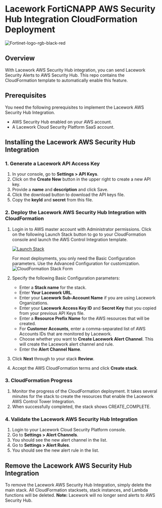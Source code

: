 # Lacework FortiCNAPP AWS Security Hub Integration CloudFormation Deployment

![Fortinet-logo-rgb-black-red](https://github.com/user-attachments/assets/36263258-166e-42b4-a5e4-e6edc6dc3fa0)


## Overview
With Lacework AWS Security Hub integration, you can send Lacework Security Alerts to AWS Security Hub. This repo contains the CloudFormation template to automatically enable this feature.

## Prerequisites
You need the following prerequisites to implement the Lacework AWS Security Hub Integration.

- AWS Security Hub enabled on your AWS account.
- A Lacework Cloud Security Platform SaaS account.

## Installing the Lacework AWS Security Hub Integration

### 1. Generate a Lacework API Access Key

1. In your console, go to **Settings > API Keys**.
2. Click on the **Create New** button in the upper right to create a new API key.
3. Provide a **name** and **description** and click Save.
4. Click the download button to download the API keys file.
5. Copy the **keyId** and **secret** from this file.

### 2. Deploy the Lacework AWS Security Hub Integration with CloudFormation
1. Login in to AWS master account with Administrator permissions.
Click on the following Launch Stack button to go to your CloudFormation console and launch the AWS Control Integration template.
   
   [![Launch Stack](https://user-images.githubusercontent.com/6440106/150169828-1692c426-ce7a-4ee9-ae6e-0a0b2d9a99e8.png)](https://console.aws.amazon.com/cloudformation/home?#/stacks/create/review?templateURL=https://lacework-alliances.s3.us-west-2.amazonaws.com/lacework-aws-security-hub/templates/aws-security-hub-integration.yml)

   For most deployments, you only need the Basic Configuration parameters. Use the Advanced Configuration for customization.
   ![CloudFormation Stack Form](https://user-images.githubusercontent.com/6440106/149715371-62f7f918-ac94-4c6e-8c9d-a8049eda6f9b.png)
3. Specify the following Basic Configuration parameters:
    * Enter a **Stack name** for the stack.
    * Enter **Your Lacework URL**.
    * Enter your **Lacework Sub-Account Name** if you are using Lacework Organizations.
    * Enter your **Lacework Access Key ID** and **Secret Key** that you copied from your previous API Keys file.
    * Enter a **Resource Prefix Name** for the AWS resources that will be created.
    * For **Customer Accounts**, enter a comma-separated list of AWS Accounts IDs that are monitored by Lacework.
    * Choose whether you want to **Create Lacework Alert Channel**. This will create the Lacework alert channel and rule.
    * Enter the **Alert Channel Name**.
4. Click **Next** through to your stack **Review**.
5. Accept the AWS CloudFormation terms and click **Create stack**.

### 3. CloudFormation Progress

1. Monitor the progress of the CloudFormation deployment. It takes several minutes for the stack to create the resources that enable the Lacework AWS Control Tower Integration.
2. When successfully completed, the stack shows CREATE_COMPLETE.

### 4. Validate the Lacework AWS Security Hub Integration

1. Login to your Lacework Cloud Security Platform console.
2. Go to **Settings > Alert Channels**.
3. You should see the new alert channel in the list.
4. Go to **Settings > Alert Rules**.
5. You should see the new alert rule in the list.

## Remove the Lacework AWS Security Hub Integration

To remove the Lacework AWS Security Hub Integration, simply delete the main stack. All CloudFormation stacksets, stack instances, and Lambda functions will be deleted. **Note:** Lacework will no longer send alerts to AWS Security Hub.
